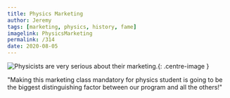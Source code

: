 ```yaml
---
title: Physics Marketing
author: Jeremy
tags: [marketing, physics, history, fame]
imagelink: PhysicsMarketing
permalink: /314
date: 2020-08-05
---
```


![Physicists are very serious about their marketing.](https://res.cloudinary.com/dh3hm8pb7/image/upload/c_scale,q_auto:best/v1535842782/Handwaving/Published/PhysicsMarketing.png){: .centre-image }

"Making this marketing class mandatory for physics student is going to be the biggest distinguishing factor between our program and all the others!"
